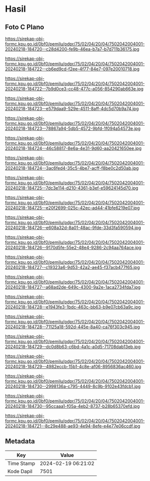 # Hasil

## Foto C Plano

https://sirekap-obj-formc.kpu.go.id/0bf0/pemilu/pdpr/75/02/04/20/04/7502042004001-20240218-184720--c28d4200-fe9b-46ea-b7a7-b7d711b36175.jpg

https://sirekap-obj-formc.kpu.go.id/0bf0/pemilu/pdpr/75/02/04/20/04/7502042004001-20240218-184722--cb6ed9cd-f2ee-4f77-84e7-097e20010718.jpg

https://sirekap-obj-formc.kpu.go.id/0bf0/pemilu/pdpr/75/02/04/20/04/7502042004001-20240218-184722--7b9d0ce3-cc48-477c-a056-854290ab663e.jpg

https://sirekap-obj-formc.kpu.go.id/0bf0/pemilu/pdpr/75/02/04/20/04/7502042004001-20240218-184723--e579daa9-529e-4511-8aff-4dc5d70b9a74.jpg

https://sirekap-obj-formc.kpu.go.id/0bf0/pemilu/pdpr/75/02/04/20/04/7502042004001-20240218-184723--78867a94-5db5-4572-9bfd-1f094a54573e.jpg

https://sirekap-obj-formc.kpu.go.id/0bf0/pemilu/pdpr/75/02/04/20/04/7502042004001-20240218-184724--46c58817-8e6a-4e31-9d60-aa20421650ee.jpg

https://sirekap-obj-formc.kpu.go.id/0bf0/pemilu/pdpr/75/02/04/20/04/7502042004001-20240218-184724--3ac6fed4-35c5-4be7-acff-f8be0c2d50ab.jpg

https://sirekap-obj-formc.kpu.go.id/0bf0/pemilu/pdpr/75/02/04/20/04/7502042004001-20240218-184725--7dc3e114-d210-4361-b3ef-e59624145d70.jpg

https://sirekap-obj-formc.kpu.go.id/0bf0/pemilu/pdpr/75/02/04/20/04/7502042004001-20240218-184725--e20f2699-025c-42ec-ad44-41bfe6219e07.jpg

https://sirekap-obj-formc.kpu.go.id/0bf0/pemilu/pdpr/75/02/04/20/04/7502042004001-20240218-184726--e608a32d-8a01-48ac-9fde-33d3fa590594.jpg

https://sirekap-obj-formc.kpu.go.id/0bf0/pemilu/pdpr/75/02/04/20/04/7502042004001-20240218-184726--9170d5fe-55e2-48e4-9286-2c94aa764ace.jpg

https://sirekap-obj-formc.kpu.go.id/0bf0/pemilu/pdpr/75/02/04/20/04/7502042004001-20240218-184727--c19323a6-9d53-42a2-ae45-f37acb477f65.jpg

https://sirekap-obj-formc.kpu.go.id/0bf0/pemilu/pdpr/75/02/04/20/04/7502042004001-20240218-184727--a68ad2de-649c-4300-9a2e-1aca2734fda7.jpg

https://sirekap-obj-formc.kpu.go.id/0bf0/pemilu/pdpr/75/02/04/20/04/7502042004001-20240218-184728--e1943fe3-1bdc-463c-bb63-b9e07cb63a9c.jpg

https://sirekap-obj-formc.kpu.go.id/0bf0/pemilu/pdpr/75/02/04/20/04/7502042004001-20240218-184728--71125a18-592d-445e-8a40-ca76f303c945.jpg

https://sirekap-obj-formc.kpu.go.id/0bf0/pemilu/pdpr/75/02/04/20/04/7502042004001-20240218-184729--dc0d8b63-c6bd-4a1c-a0d5-71708dab13eb.jpg

https://sirekap-obj-formc.kpu.go.id/0bf0/pemilu/pdpr/75/02/04/20/04/7502042004001-20240218-184729--4982eccb-15b1-4c8e-af06-8956836ac460.jpg

https://sirekap-obj-formc.kpu.go.id/0bf0/pemilu/pdpr/75/02/04/20/04/7502042004001-20240218-184730--2998136a-c795-4449-8c9b-9102e43fdcb1.jpg

https://sirekap-obj-formc.kpu.go.id/0bf0/pemilu/pdpr/75/02/04/20/04/7502042004001-20240218-184730--95ccaaa1-f05a-4eb2-8737-b28b65370efd.jpg

https://sirekap-obj-formc.kpu.go.id/0bf0/pemilu/pdpr/75/02/04/20/04/7502042004001-20240218-184721--8c29e488-ae93-4e94-8efe-e4e77e06ccdf.jpg


## Metadata

| Key        | Value               |
| ---------- | ------------------- |
| Time Stamp | 2024-02-19 06:21:02 |
| Kode Dapil | 7501                |



